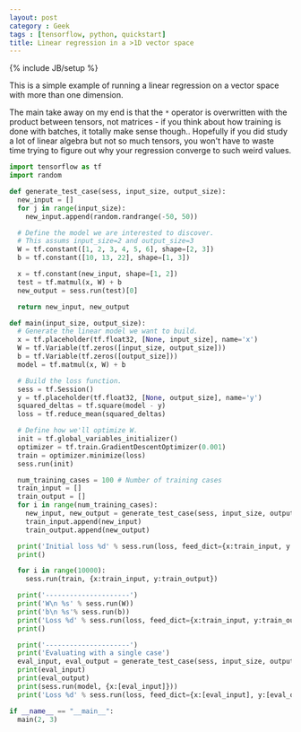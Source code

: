 ```yaml
---
layout: post
category : Geek
tags : [tensorflow, python, quickstart]
title: Linear regression in a >1D vector space
---
```

{% include JB/setup %}

This is a simple example of running a linear regression on a vector space with
more than one dimension.

The main take away on my end is that the `*` operator is overwritten with the
product between tensors, not matrices - if you think about how training is done
with batches, it totally make sense though.. Hopefully if you did study a lot of
linear algebra but not so much tensors, you won't have to waste time trying to
figure out why your regression converge to such weird values.

```py
import tensorflow as tf
import random

def generate_test_case(sess, input_size, output_size):
  new_input = []
  for j in range(input_size):
    new_input.append(random.randrange(-50, 50))

  # Define the model we are interested to discover.
  # This assums input_size=2 and output_size=3
  W = tf.constant([1, 2, 3, 4, 5, 6], shape=[2, 3])
  b = tf.constant([10, 13, 22], shape=[1, 3])

  x = tf.constant(new_input, shape=[1, 2])
  test = tf.matmul(x, W) + b
  new_output = sess.run(test)[0]

  return new_input, new_output

def main(input_size, output_size):
  # Generate the linear model we want to build.
  x = tf.placeholder(tf.float32, [None, input_size], name='x')
  W = tf.Variable(tf.zeros([input_size, output_size]))
  b = tf.Variable(tf.zeros([output_size]))
  model = tf.matmul(x, W) + b

  # Build the loss function.
  sess = tf.Session()
  y = tf.placeholder(tf.float32, [None, output_size], name='y')
  squared_deltas = tf.square(model - y)
  loss = tf.reduce_mean(squared_deltas)

  # Define how we'll optimize W.
  init = tf.global_variables_initializer()
  optimizer = tf.train.GradientDescentOptimizer(0.001)
  train = optimizer.minimize(loss)
  sess.run(init)

  num_training_cases = 100 # Number of training cases
  train_input = []
  train_output = []
  for i in range(num_training_cases):
    new_input, new_output = generate_test_case(sess, input_size, output_size)
    train_input.append(new_input)
    train_output.append(new_output)

  print('Initial loss %d' % sess.run(loss, feed_dict={x:train_input, y:train_output}))
  print()

  for i in range(10000):
    sess.run(train, {x:train_input, y:train_output})

  print('---------------------')
  print('W\n %s' % sess.run(W))
  print('b\n %s'% sess.run(b))
  print('Loss %d' % sess.run(loss, feed_dict={x:train_input, y:train_output}))
  print()

  print('---------------------')
  print('Evaluating with a single case')
  eval_input, eval_output = generate_test_case(sess, input_size, output_size)
  print(eval_input)
  print(eval_output)
  print(sess.run(model, {x:[eval_input]}))
  print('Loss %d' % sess.run(loss, feed_dict={x:[eval_input], y:[eval_output]}))

if __name__ == "__main__":
  main(2, 3)
```
